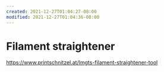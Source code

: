 ```yaml
---
created: 2021-12-27T01:04:27-08:00
modified: 2021-12-27T01:04:36-08:00
---
```


# Filament straightener

https://www.printschnitzel.at/lmgts-filament-straightener-tool
